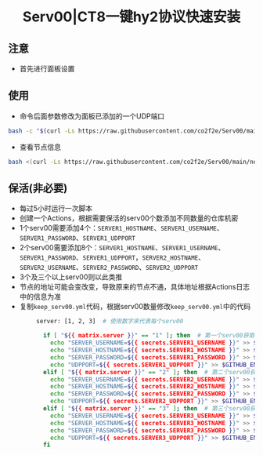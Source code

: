 <h1 align="center">
  Serv00|CT8一键hy2协议快速安装
</h1>

## 注意
* 首先进行面板设置

## 使用
* 命令后面参数修改为面板已添加的一个UDP端口
```bash
bash -c "$(curl -Ls https://raw.githubusercontent.com/co2f2e/Serv00/main/singbox_install.sh)" -- 9999
```
* 查看节点信息
```bash
bash <(curl -Ls https://raw.githubusercontent.com/co2f2e/Serv00/main/node_info.sh)
```
## 保活(非必要)
* 每过5小时运行一次脚本
* 创建一个Actions，根据需要保活的serv00个数添加不同数量的仓库机密
* 1个serv00需要添加4个：`SERVER1_HOSTNAME`、`SERVER1_USERNAME`、`SERVER1_PASSWORD`、`SERVER1_UDPPORT`
* 2个serv00需要添加8个：`SERVER1_HOSTNAME`、`SERVER1_USERNAME`、`SERVER1_PASSWORD`、`SERVER1_UDPPORT`，`SERVER2_HOSTNAME`、`SERVER2_USERNAME`、`SERVER2_PASSWORD`、`SERVER2_UDPPORT`
* 3个及三个以上serv00则以此类推
* 节点的地址可能会变改变，导致原来的节点不通，具体地址根据Actions日志中的信息为准
* 复制`keep_serv00.yml`代码，根据serv00数量修改`keep_serv00.yml`中的代码
```bash
        server: [1, 2, 3]  # 使用数字来代表每个serv00
```
```bash
          if [ "${{ matrix.server }}" == "1" ]; then  # 第一个serv00获取仓库机密
            echo "SERVER_USERNAME=${{ secrets.SERVER1_USERNAME }}" >> $GITHUB_ENV
            echo "SERVER_HOSTNAME=${{ secrets.SERVER1_HOSTNAME }}" >> $GITHUB_ENV
            echo "SERVER_PASSWORD=${{ secrets.SERVER1_PASSWORD }}" >> $GITHUB_ENV
            echo "UDPPORT=${{ secrets.SERVER1_UDPPORT }}" >> $GITHUB_ENV
          elif [ "${{ matrix.server }}" == "2" ]; then  # 第二个serv00获取仓库机密
            echo "SERVER_USERNAME=${{ secrets.SERVER2_USERNAME }}" >> $GITHUB_ENV
            echo "SERVER_HOSTNAME=${{ secrets.SERVER2_HOSTNAME }}" >> $GITHUB_ENV
            echo "SERVER_PASSWORD=${{ secrets.SERVER2_PASSWORD }}" >> $GITHUB_ENV
            echo "UDPPORT=${{ secrets.SERVER2_UDPPORT }}" >> $GITHUB_ENV
          elif [ "${{ matrix.server }}" == "3" ]; then  # 第三个serv00获取仓库机密
            echo "SERVER_USERNAME=${{ secrets.SERVER3_USERNAME }}" >> $GITHUB_ENV
            echo "SERVER_HOSTNAME=${{ secrets.SERVER3_HOSTNAME }}" >> $GITHUB_ENV
            echo "SERVER_PASSWORD=${{ secrets.SERVER3_PASSWORD }}" >> $GITHUB_ENV
            echo "UDPPORT=${{ secrets.SERVER3_UDPPORT }}" >> $GITHUB_ENV
          fi
```













